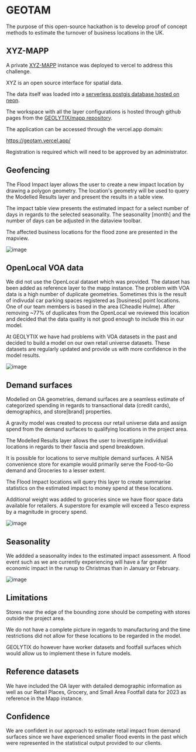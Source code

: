 # GEOTAM

The purpose of this open-source hackathon is to develop proof of concept methods to estimate the turnover of business locations in the UK.

## XYZ-MAPP

A private [XYZ-MAPP](https://github.com/GEOLYTIX/xyz) instance was deployed to vercel to address this challenge.

XYZ is an open source interface for spatial data. 

The data itself was loaded into a [serverless postgis database hosted on neon](https://neon.tech/docs/introduction/serverless).

The workspace with all the layer configurations is hosted through github pages from the [GEOLYTIX/mapp repository](https://github.com/GEOLYTIX/mapp/tree/main/geotam).

The application can be accessed through the vercel.app domain:

https://geotam.vercel.app/

Registration is required which will need to be approved by an administrator.

## Geofencing

The Flood Impact layer allows the user to create a new impact location by drawing a polygon geometry. The location's geometry will be used to query the Modelled Results layer and present the results in a table view.

The impact table view presents the estimated impact for a select number of days in regards to the selected seasonality. The seasonality [month] and the number of days can be adjusted in the dataview toolbar.

The affected business locations for the flood zone are presented in the mapview.

![image](https://github.com/user-attachments/assets/a0d0a7ca-be68-4d35-a2e5-b75b32a00d17)

## OpenLocal VOA data

We did not use the OpenLocal dataset which was provided. The dataset has been added as reference layer to the mapp instance. The problem with VOA data is a high number of duplicate geometries. Sometimes this is the result of indivudal car parking spaces registered as [business] point locations. One of our team members is based in the area (Cheadle Hulme). After removing ~77% of duplicates from the OpenLocal we reviewed this location and decided that the data quality is not good enough to include this in our model.

At GEOLYTIX we have had problems with VOA datasets in the past and decided to build a model on our own retail universe datasets. These datasets are regularly updated and provide us with more confidence in the model results.

![image](https://github.com/user-attachments/assets/097294a9-c93a-4b31-ab0b-7d29eda624be)

## Demand surfaces

Modelled on OA geometries, demand surfaces are a seamless estimate of categorized spending in regards to transactional data (credit cards), demographics, and store[brand] properties.

A gravity model was created to process our retail universe data and assign spend from the demand surfaces to qualifying locations in the project area.

The Modelled Results layer allows the user to investigate individual locations in regards to their fascia and spend breakdown.

It is possible for locations to serve multiple demand surfaces. A NISA convenience store for example would primarily serve the Food-to-Go demand and Groceries to a lesser extent.

The Flood Impact locations will query this layer to create summarise statistics on the estimated impact to money spend at these locations.

Additional weight was added to groceries since we have floor space data available for retailers. A superstore for example will exceed a Tesco express by a magnitude in grocery spend.

![image](https://github.com/user-attachments/assets/b3ede2ea-0c22-4571-a51c-ed8812b6b511)

## Seasonality

We addded a seasonality index to the estimated impact assessment. A flood event such as we are currently experiencing will have a far greater economic impact in the runup to Christmas than in January or February.

![image](https://github.com/user-attachments/assets/67548a16-c6d0-45c1-bc4f-f8558553e6a1)

## Limitations

Stores near the edge of the bounding zone should be competing with stores outside the project area.

We do not have a complete picture in regards to manufacturing and the time restrictions did not allow for these locations to be regarded in the model.

GEOLYTIX do however have worker datasets and footfall surfaces which would allow us to implement these in future models.

## Reference datasets

We have included the OA layer with detailed demographic information as well as our Retail Places, Grocery, and Small Area Footfall data for 2023 as reference in the Mapp instance.

## Confidence

We are confident in our approach to estimate retail impact from demand surfaces since we have experienced smaller flood events in the past which were represented in the statistical output provided to our clients.

